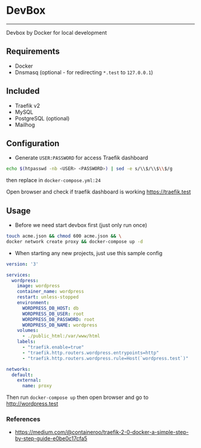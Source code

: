 # DevBox
---
Devbox by Docker for local development

## Requirements

- Docker
- Dnsmasq (optional - for redirecting `*.test` to `127.0.0.1`)

## Included 

- Traefik v2
- MySQL
- PostgreSQL (optional)
- Mailhog

## Configuration

- Generate `USER:PASSWORD` for access Traefik dashboard

```sh
echo $(htpasswd -nb <USER> <PASSWORD>) | sed -e s/\\$/\\$\\$/g
```

then replace in `docker-compose.yml:24`

Open browser and check if traefik dashboard is working https://traefik.test

## Usage

- Before we need start devbox first (just only run once)

```sh
touch acme.json && chmod 600 acme.json && \
docker network create proxy && docker-compose up -d
```

- When starting any new projects, just use this sample config

```yml
version: '3'

services:
  wordpress:
    image: wordpress
    container_name: wordpress
    restart: unless-stopped
    environment:
      WORDPRESS_DB_HOST: db
      WORDPRESS_DB_USER: root
      WORDPRESS_DB_PASSWORD: root
      WORDPRESS_DB_NAME: wordpress
    volumes:
      - ./public_html:/var/www/html
    labels:
      - "traefik.enable=true"
      - "traefik.http.routers.wordpress.entrypoints=http"
      - "traefik.http.routers.wordpress.rule=Host(`wordpress.test`)"

networks:
  default:
    external:
      name: proxy
```

Then run `docker-compose up` then open browser and go to http://wordpress.test

### References

- https://medium.com/@containeroo/traefik-2-0-docker-a-simple-step-by-step-guide-e0be0c17cfa5

